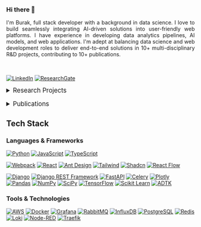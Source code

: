 ### Hi there 👋

<div style="text-align:justify;margin-bottom:1rem;">I'm Burak, full stack developer with a background in data science. I love to build seamlessly integrating AI-driven solutions into user-friendly web platforms. I have experience in developing data analytics pipelines, AI models, and web applications. I'm adept at balancing data science and web development roles to deliver end-to-end solutions in 10+ multi-disciplinary R&D projects, contributing to 10+ publications.</div>&nbsp;

[![LinkedIn](https://img.shields.io/badge/LinkedIn-0077B5?style=for-the-badge&logo=linkedin&logoColor=white)](https://linkedin.com/in/buraketmen)
[![ResearchGate](https://img.shields.io/badge/ResearchGate-00CCBB?style=for-the-badge&logo=ResearchGate&logoColor=white)](https://researchgate.net/profile/Hasan-Ketmen)

<details>
<summary style="font-size: 1.2em;padding-bottom:1rem;">Research Projects</summary>

- **[IoD (EUREKA)](https://www.celticnext.eu/project-iod/)**: Analyzed and automatically grouped Jenkins deployment data from Turkcell using NLP algorithms, enabling developers to take quick action.

- **[SMART-PDM (EUREKA)](https://smart-pdm.eu/)**: Analyzed field data from Zorlu Energy, Kocaer, and Anadolu Isuzu to develop predictive maintenance models using LightGBM, XGBoost and LSTM.

- **[Health5G (EUREKA)](https://www.celticnext.eu/project-health5g/)**: Analyzed health data from Inosens, Vestel, and Sempertech. Designed and developed the Enforma IoT Platform to stream sensor data seamlessly.

- **[SmartWind (EUREKA)](https://smart-wind.eu/)**: Responsible for data analysis, fault detection and ai model development using data from Zorlu Energy's SCADA systems. Developed services to transfer model results to Isotrol's Google Cloud data infrastructure.

- **[MIRAI (EUREKA)](https://project-mirai.eu/)**: Transferred the mini version of PID control processes of ELIAR's devices to a Python-based simulation environment, utilizing open-source SoTA tools.

- **[iData40 (HORIZON2020)](https://mind4machines.eu/idata40/)**: Responsible for managing IoT edge nodes, data acquisition, digital signal processing, and advanced analytics within a cloud-based platform.

- **[iRel40 (HORIZON2020)](https://www.irel40.eu/)**: Responsible for analyzing sound and vibration data from Arçelik's washing machine motors to determine pass/fail outcomes and identify root causes of failures.

- **[Qual40 (HORIZON2020)](https://mind4machines.eu/qual40/)**: Developed a microservice-based application to collect sound recordings from Isuzu vehicles, leveraging AI for pass/fail decisions.

- **[eQual40 (EIT Manufacturing)](https://projects.enforma-tr.com/equal40-2/)**: Developed an on-premises microservices extension to the IIoT Analytics platform, integrating AI solutions, processing manufacturing data, and securely transferring model metrics and logs to the cloud for management and optimization.

- **[Batch40 (TÜBİTAK)](https://projects.enforma-tr.com/batch4-0/)**: Responsible for performance calculation using data collected from textile machines, detecting anomalies with AI models, investigating their causes, and handling processes related to data storage.

</details>

<details>
<summary style="font-size: 1.2em;">Publications</summary>

- Arrowhead and Mimosa Based IoT Framework with an Industrial Predictive Maintenance Application [![DOI:10.1109/INISTA52262.2021.9548127](https://zenodo.org/badge/DOI/10.1109/INISTA52262.2021.9548127.svg)](http://dx.doi.org/10.1109/INISTA52262.2021.9548127)

- Deep Neural Network Based Log Analysis [![DOI:10.1109/SIU53274.2021.9477836](https://zenodo.org/badge/DOI/10.1109/SIU53274.2021.9477836.svg)](http://dx.doi.org/10.1109/SIU53274.2021.9477836)

- Prediction of Failures in Wind Turbines [![DOI:10.1109/SIU53274.2021.9477858](https://zenodo.org/badge/DOI/10.1109/SIU53274.2021.9477858.svg)](http://dx.doi.org/10.1109/SIU53274.2021.9477858)

- An AI-based Architecture Framework for Improving End-of-line Reliability Tests of Electric Motors [![DOI:10.1109/IECON49645.2022.9968853](https://zenodo.org/badge/DOI/10.1109/IECON49645.2022.9968853.svg)](http://dx.doi.org/10.1109/IECON49645.2022.9968853)

- Condition Monitoring on Renewable Energy Production with Application to Wind Generation [![DOI:10.1109/IECON49645.2022.9968833](https://zenodo.org/badge/DOI/10.1109/IECON49645.2022.9968833.svg)](http://dx.doi.org/10.1109/IECON49645.2022.9968833)

- Container Based Distributed Simulation for Temperature Control in Textile Dyeing Processes [![DOI:10.1109/CoDIT58514.2023.10284225](https://zenodo.org/badge/DOI/10.1109/CoDIT58514.2023.10284225.svg)](http://dx.doi.org/10.1109/CoDIT58514.2023.10284225)

- Nesnelerin İnterneti Tabanlı Vagon Takip Sistemi, **IMISC 2019**

- End-to-End Integration of an Arduino Based Edge Device with Healthcare Analytics Platform, **IASRS 2021**

- Anomaly Detection using Audio Signals, **IASRS 2021**

- Brake Pad Wear Estimation in Heavy Commercial Vehicles, **ICoSReSSE 2021**

- Machine Learning for Human Activity Recognition, **ICONSOS 2021**

- Wind Turbine Condition Monitoring Using Failure Analysis, **ISEMAS 2022**

</details>

## Tech Stack

### Languages & Frameworks

[![Python](https://img.shields.io/badge/Python-3776AB?style=flat&logo=python&logoColor=white)](https://www.python.org/)
[![JavaScript](https://img.shields.io/badge/JavaScript-F7DF1E?style=flat&logo=javascript&logoColor=black)](https://developer.mozilla.org/en-US/docs/Web/JavaScript)
[![TypeScript](https://img.shields.io/badge/TypeScript-007ACC?style=flat&logo=typescript&logoColor=white)](https://www.typescriptlang.org/)

[![Webpack](https://img.shields.io/badge/Webpack-8DD6F9?style=flat&logo=webpack&logoColor=white)](https://webpack.js.org/)
[![React](https://img.shields.io/badge/React-20232A?style=flat&logo=react&logoColor=61DAFB)](https://react.dev/)
[![Ant Design](https://img.shields.io/badge/Ant_Design-0170FE?style=flat&logo=antdesign&logoColor=white)](https://ant.design/)
[![Tailwind](https://img.shields.io/badge/Tailwind_CSS-000000?style=flat&logo=tailwind-css&logoColor=white)](https://tailwindcss.com/)
[![Shadcn](https://img.shields.io/badge/Shadcn-000000?style=flat&logo=shadcn&logoColor=white)](https://ui.shadcn.com/)
[![React Flow](https://img.shields.io/badge/React_Flow-000000?style=flat&logo=react-flow&logoColor=white)](https://reactflow.dev/)

[![Django](https://img.shields.io/badge/Django-092E20?style=flat&logo=django&logoColor=white)](https://www.djangoproject.com/)
[![Django REST Framework](https://img.shields.io/badge/Django_REST_Framework-092E20?style=flat&logo=django&logoColor=white)](https://www.django-rest-framework.org/)
[![FastAPI](https://img.shields.io/badge/FastAPI-009688?style=flat&logo=fastapi&logoColor=white)](https://fastapi.tiangolo.com/)
[![Celery](https://img.shields.io/badge/Celery-37814A?style=flat&logo=celery&logoColor=white)](https://github.com/celery/celery)
[![Plotly](https://img.shields.io/badge/Plotly-000000?style=flat&logo=plotly&logoColor=white)](https://plotly.com/)
[![Pandas](https://img.shields.io/badge/Pandas-150458?style=flat&logo=pandas&logoColor=white)](https://github.com/pandas-dev/pandas)
[![NumPy](https://img.shields.io/badge/NumPy-013243?style=flat&logo=numpy&logoColor=white)](https://github.com/numpy/numpy)
[![SciPy](https://img.shields.io/badge/SciPy-000000?style=flat&logo=scipy&logoColor=white)](https://github.com/scipy/scipy)
[![TensorFlow](https://img.shields.io/badge/TensorFlow-FF6F00?style=flat&logo=tensorflow&logoColor=white)](https://github.com/tensorflow/tensorflow)
[![Scikit Learn](https://img.shields.io/badge/Scikit_Learn-F7931E?style=flat&logo=scikit-learn&logoColor=white)](https://github.com/scikit-learn/scikit-learn)
[![ADTK](https://img.shields.io/badge/ADTK-013243?style=flat&logo=adtk&logoColor=white)](https://github.com/arundo/adtk)

### Tools & Technologies

[![AWS](https://img.shields.io/badge/AWS-232F3E?style=flat&logo=amazon&logoColor=white)](https://aws.amazon.com/)
[![Docker](https://img.shields.io/badge/Docker-2496ED?style=flat&logo=docker&logoColor=white)](https://www.docker.com/)
[![Grafana](https://img.shields.io/badge/Grafana-F46800?style=flat&logo=grafana&logoColor=white)](https://grafana.com/)
[![RabbitMQ](https://img.shields.io/badge/RabbitMQ-FF6600?style=flat&logo=rabbitmq&logoColor=white)](https://www.rabbitmq.com/)
[![InfluxDB](https://img.shields.io/badge/InfluxDB-22ADF6?style=flat&logo=influxdb&logoColor=white)](https://www.influxdata.com/)
[![PostgreSQL](https://img.shields.io/badge/PostgreSQL-316192?style=flat&logo=postgresql&logoColor=white)](https://www.postgresql.org/)
[![Redis](https://img.shields.io/badge/Redis-DC382D?style=flat&logo=redis&logoColor=white)](https://redis.io/)
[![Loki](https://img.shields.io/badge/Loki-000000?style=flat&logo=loki&logoColor=white)](https://grafana.com/oss/loki/)
[![Node-RED](https://img.shields.io/badge/Node_RED-8F0000?style=flat&logo=node-red&logoColor=white)](https://nodered.org/)
[![Traefik](https://img.shields.io/badge/Traefik-000000?style=flat&logo=traefik&logoColor=white)](https://traefik.io/traefik/)
